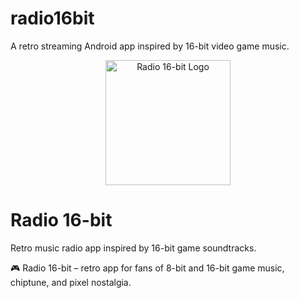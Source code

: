 # radio16bit
A retro streaming Android app inspired by 16-bit video game music.

<p align="center">
  <img src="logo_radio16bit.png" alt="Radio 16-bit Logo" width="200"/>
</p>

# Radio 16-bit

Retro music radio app inspired by 16-bit game soundtracks.

🎮 Radio 16-bit – retro app for fans of 8-bit and 16-bit game music, chiptune, and pixel nostalgia.
